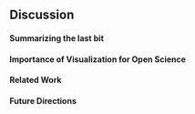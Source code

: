 ## Discussion

#### Summarizing the last bit

#### Importance of Visualization for Open Science

#### Related Work

#### Future Directions
